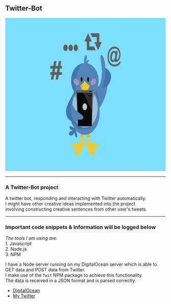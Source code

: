 ## Twitter-Bot

<img src="./Media/twitter_bird_robot.png" width="640" height="480">

---
### A Twitter-Bot project
A twitter bot, responding and interacting with Twitter automatically.  
I might have other creative ideas implemented into the project  
involving constructing creative sentences from other user's tweets.  

---
### Important code snippets & Information will be logged below
*The tools I am using are:*  
	1. Javascript  
	2. Node.js  
	3. NPM  

I have a Node server running on my DigitalOcean server which is able to GET data and POST data from Twitter.  
I make use of the `Twit` NPM package to achieve this functionality.  
The data is received in a JSON format and is parsed correctly.   

+ [DigitalOcean](https://www.digitalocean.com/)
+ [My Twitter](https://twitter.com/shane_creedon)
